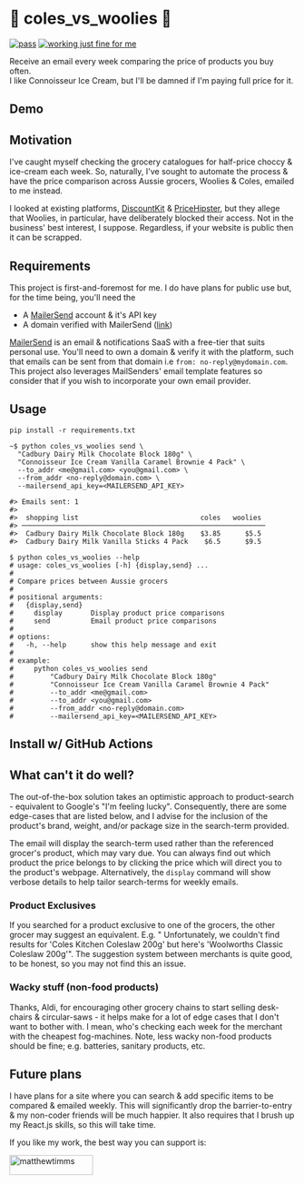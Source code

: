 # 🍎 coles_vs_woolies 🍏

[![pass](https://github.com/MattTimms/coles_vs_woolies/actions/workflows/test.yml/badge.svg)](https://github.com/MattTimms/coles_vs_woolies/actions/workflows/test.yml)
[![working just fine for me](https://github.com/MattTimms/coles_vs_woolies/actions/workflows/run.yml/badge.svg)](https://github.com/MattTimms/coles_vs_woolies/actions/workflows/run.yml)

Receive an email every week comparing the price of products you buy often.  
I like Connoisseur Ice Cream, but I'll be damned if I'm paying full price for it.

## Demo

## Motivation

I've caught myself checking the grocery catalogues for half-price choccy & ice-cream each week. So, naturally, I've
sought to automate the process & have the price comparison across Aussie grocers, Woolies & Coles, emailed to me
instead.

I looked at existing
platforms, [DiscountKit](https://discountkit.com.au/) & [PriceHipster](https://pricehipster.com/woolworths-hostile), but
they allege that Woolies, in particular, have deliberately blocked their access. Not in the business' best interest, I
suppose. Regardless, if your website is public then it can be scrapped.

## Requirements

This project is first-and-foremost for me. I do have plans for public use but, for the time being, you'll need the

* A [MailerSend](https://www.mailersend.com/) account & it's API key
* A domain verified with MailerSend ([link](https://www.mailersend.com/help/how-to-verify-and-authenticate-a-sending-domain))

[MailerSend](https://www.mailersend.com/) is an email & notifications SaaS with a free-tier that suits personal use.
You'll need to own a domain & verify it with the platform, such that emails can be sent from
that domain i.e `from: no-reply@mydomain.com`.  
This project also leverages MailSenders' email template features so consider that if you wish to incorporate your own
email provider.

## Usage

```shell
pip install -r requirements.txt
```

```shell
~$ python coles_vs_woolies send \
  "Cadbury Dairy Milk Chocolate Block 180g" \
  "Connoisseur Ice Cream Vanilla Caramel Brownie 4 Pack" \
  --to_addr <me@gmail.com> <you@gmail.com> \
  --from_addr <no-reply@domain.com> \
  --mailersend_api_key=<MAILERSEND_API_KEY>

#> Emails sent: 1
#>
#>  shopping list                              coles   woolies
#> ────────────────────────────────────────────────────────────
#>  Cadbury Dairy Milk Chocolate Block 180g    $3.85      $5.5
#>  Cadbury Dairy Milk Vanilla Sticks 4 Pack    $6.5      $9.5
```

```shell
$ python coles_vs_woolies --help
# usage: coles_vs_woolies [-h] {display,send} ...
# 
# Compare prices between Aussie grocers
# 
# positional arguments:
#   {display,send}
#     display       Display product price comparisons
#     send          Email product price comparisons
# 
# options:
#   -h, --help      show this help message and exit
# 
# example:
#     python coles_vs_woolies send
#         "Cadbury Dairy Milk Chocolate Block 180g"
#         "Connoisseur Ice Cream Vanilla Caramel Brownie 4 Pack"
#         --to_addr <me@gmail.com>
#         --to_addr <you@gmail.com>
#         --from_addr <no-reply@domain.com>
#         --mailersend_api_key=<MAILERSEND_API_KEY>
```

## Install w/ GitHub Actions




## What can't it do well?

The out-of-the-box solution takes an optimistic approach to product-search - equivalent to Google's "I'm feeling lucky".
Consequently, there are some edge-cases that are listed below, and I advise for the inclusion of the product's brand,
weight, and/or package size in the search-term provided.

The email will display the search-term used rather than the referenced grocer's product, which may vary due. You can
always find out which product the price belongs to by clicking the price which will direct you to the product's webpage.
Alternatively, the `display` command will show verbose details to help tailor search-terms for weekly emails.

### Product Exclusives

If you searched for a product exclusive to one of the grocers, the other grocer may suggest an equivalent. E.g. "
Unfortunately, we couldn't find results for 'Coles Kitchen Coleslaw 200g' but here's 'Woolworths Classic Coleslaw
200g'". The suggestion system between merchants is quite good, to be honest, so you may not find this an issue.

### Wacky stuff (non-food products)

Thanks, Aldi, for encouraging other grocery chains to start selling desk-chairs & circular-saws - it helps make for a
lot of edge cases that I don't want to bother with. I mean, who's checking each week for the merchant with the
cheapest fog-machines. Note, less wacky non-food products should be fine; e.g. batteries, sanitary products, etc.

## Future plans

I have plans for a site where you can search & add specific items to be compared & emailed weekly. This will
significantly drop the barrier-to-entry & my non-coder friends will be much happier. It also requires that I brush up my
React.js skills, so this will take time.

If you like my work, the best way you can support is:
<p><a href="https://www.buymeacoffee.com/matthewtimms"> <img align="left" src="https://cdn.buymeacoffee.com/buttons/v2/default-yellow.png" height="35" width="147" alt="matthewtimms" /></a></p><br><br>